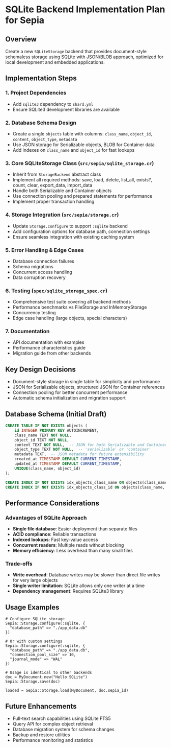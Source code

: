 # SQLite Backend Implementation Plan for Sepia

## Overview
Create a new `SQLiteStorage` backend that provides document-style schemaless storage using SQLite with JSON/BLOB approach, optimized for local development and embedded applications.

## Implementation Steps

### 1. Project Dependencies
- Add `sqlite3` dependency to `shard.yml`
- Ensure SQLite3 development libraries are available

### 2. Database Schema Design
- Create a single `objects` table with columns: `class_name`, `object_id`, `content`, `object_type`, `metadata`
- Use JSON storage for Serializable objects, BLOB for Container data
- Add indexes on `class_name` and `object_id` for fast lookups

### 3. Core SQLiteStorage Class (`src/sepia/sqlite_storage.cr`)
- Inherit from `StorageBackend` abstract class
- Implement all required methods: save, load, delete, list_all, exists?, count, clear, export_data, import_data
- Handle both Serializable and Container objects
- Use connection pooling and prepared statements for performance
- Implement proper transaction handling

### 4. Storage Integration (`src/sepia/storage.cr`)
- Update `Storage.configure` to support `:sqlite` backend
- Add configuration options for database path, connection settings
- Ensure seamless integration with existing caching system

### 5. Error Handling & Edge Cases
- Database connection failures
- Schema migrations
- Concurrent access handling
- Data corruption recovery

### 6. Testing (`spec/sqlite_storage_spec.cr`)
- Comprehensive test suite covering all backend methods
- Performance benchmarks vs FileStorage and InMemoryStorage
- Concurrency testing
- Edge case handling (large objects, special characters)

### 7. Documentation
- API documentation with examples
- Performance characteristics guide
- Migration guide from other backends

## Key Design Decisions
- Document-style storage in single table for simplicity and performance
- JSON for Serializable objects, structured JSON for Container references
- Connection pooling for better concurrent performance
- Automatic schema initialization and migration support

## Database Schema (Initial Draft)

```sql
CREATE TABLE IF NOT EXISTS objects (
    id INTEGER PRIMARY KEY AUTOINCREMENT,
    class_name TEXT NOT NULL,
    object_id TEXT NOT NULL,
    content TEXT NOT NULL,  -- JSON for both Serializable and Container objects
    object_type TEXT NOT NULL,  -- 'serializable' or 'container'
    metadata TEXT,  -- JSON metadata for future extensibility
    created_at TIMESTAMP DEFAULT CURRENT_TIMESTAMP,
    updated_at TIMESTAMP DEFAULT CURRENT_TIMESTAMP,
    UNIQUE(class_name, object_id)
);

CREATE INDEX IF NOT EXISTS idx_objects_class_name ON objects(class_name);
CREATE INDEX IF NOT EXISTS idx_objects_class_id ON objects(class_name, object_id);
```

## Performance Considerations

### Advantages of SQLite Approach
- **Single file database**: Easier deployment than separate files
- **ACID compliance**: Reliable transactions
- **Indexed lookups**: Fast key-value access
- **Concurrent readers**: Multiple reads without blocking
- **Memory efficiency**: Less overhead than many small files

### Trade-offs
- **Write overhead**: Database writes may be slower than direct file writes for very large objects
- **Single writer limitation**: SQLite allows only one writer at a time
- **Dependency management**: Requires SQLite3 library

## Usage Examples

```crystal
# Configure SQLite storage
Sepia::Storage.configure(:sqlite, {
  "database_path" => "./app_data.db"
})

# Or with custom settings
Sepia::Storage.configure(:sqlite, {
  "database_path" => "./app_data.db",
  "connection_pool_size" => 10,
  "journal_mode" => "WAL"
})

# Usage is identical to other backends
doc = MyDocument.new("Hello SQLite")
Sepia::Storage.save(doc)

loaded = Sepia::Storage.load(MyDocument, doc.sepia_id)
```

## Future Enhancements
- Full-text search capabilities using SQLite FTS5
- Query API for complex object retrieval
- Database migration system for schema changes
- Backup and restore utilities
- Performance monitoring and statistics
